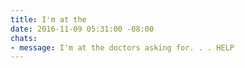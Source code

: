 ```yaml
---
title: I'm at the
date: 2016-11-09 05:31:00 -08:00
chats:
- message: I'm at the doctors asking for. . . HELP
---
```


